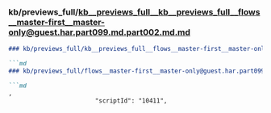 ### kb/previews_full/kb__previews_full__kb__previews_full__flows__master-first__master-only@guest.har.part099.md.part002.md.md

```md
### kb/previews_full/kb__previews_full__flows__master-first__master-only@guest.har.part099.md.part002.md

```md
### kb/previews_full/flows__master-first__master-only@guest.har.part099.md (part 002)

```md
,
                        "scriptId": "10411",
                  
```

```

```

```
